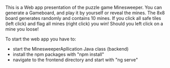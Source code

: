 This is a Web app presentation of the puzzle game Minesweeper. You can generate a Gameboard, and play it by yourself or reveal the mines.
The 8x8 board generates randomly and contains 10 mines. 
If you click all safe tiles (left click) and flag all mines (right click) you win!
Should you left click on a mine you loose!

To start the web app you have to:
- start the MinesweeperApllication Java class (backend)
- install the npm packages with "npm install"
- navigate to the frontend directory and start with "ng serve"
